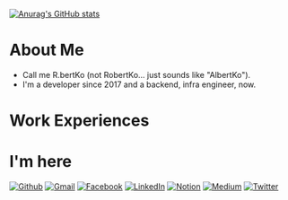 [![Anurag's GitHub stats](https://github-readme-stats.vercel.app/api?username=RbertKo&theme=radical)](https://github.com/anuraghazra/github-readme-stats)

# About Me
 - Call me R.bertKo (not RobertKo... just sounds like "AlbertKo").
 - I'm a developer since 2017 and a backend, infra engineer, now.

# Work Experiences

# I'm here

[![Github](https://img.shields.io/badge/GitHub-181717?style=flat-square&logo=GitHub&logoColor=white&link=https://github.com/RbertKo)](https://github.com/RbertKo)
[![Gmail](https://img.shields.io/badge/Gmail-EA4335?style=flat-square&logo=Gmail&logoColor=white&link=mailto:myeongsku@gmail.com)](mailto:myeongsku@gmail.com)
[![Facebook](https://img.shields.io/badge/Facebook-1877F2?style=flat-square&logo=Facebook&logoColor=white&link=https://www.facebook.com/myeongsku/)](https://www.facebook.com/myeongsku/)
[![LinkedIn](https://img.shields.io/badge/LinkedIn-0A66C2?style=flat-square&logo=LinkedIn&logoColor=white&link=https://www.linkedin.com/in/명석-고-13439016a/)](https://www.linkedin.com/in/명석-고-13439016a/)
[![Notion](https://img.shields.io/badge/Notion-000000?style=flat-square&logo=Notion&logoColor=white&link=https://rbertko.notion.site/R-bertKo-b3eb36c005954e0abab939d5eda43f44)](https://rbertko.notion.site/R-bertKo-b3eb36c005954e0abab939d5eda43f44)
[![Medium](https://img.shields.io/badge/Medium-000000?style=flat-square&logo=Medium&logoColor=white&link=https://medium.com/@myeongsku_19630)](https://medium.com/@myeongsku_19630)
[![Twitter](https://img.shields.io/badge/Twitter-1DA1F2?style=flat-square&logo=Twitter&logoColor=white&link=https://twitter.com/RbertKo)](https://twitter.com/RbertKo)
